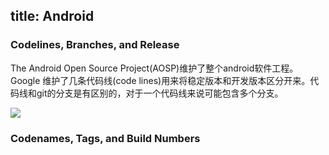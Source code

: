 title: Android
---

### Codelines, Branches, and Release
The Android Open Source Project(AOSP)维护了整个android软件工程。 Google 维护了几条代码线(code lines)用来将稳定版本和开发版本区分开来。代码线和git的分支是有区别的，对于一个代码线来说可能包含多个分支。

![](/img/AOSP_code_releases.png)

### Codenames, Tags, and Build Numbers
